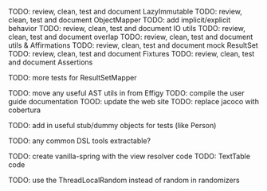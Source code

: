 
TODO: review, clean, test and document LazyImmutable
TODO: review, clean, test and document ObjectMapper
    TODO: add implicit/explicit behavior
TODO: review, clean, test and document IO utils
TODO: review, clean, test and document overlap
TODO: review, clean, test and document utils & Affirmations
TODO: review, clean, test and document mock ResultSet
TODO: review, clean, test and document Fixtures
TODO: review, clean, test and document Assertions

TODO: more tests for ResultSetMapper

TODO: move any useful AST utils in from Effigy
TODO: compile the user guide documentation
TOOD: update the web site
TODO: replace jacoco with cobertura

TODO: add in useful stub/dummy objects for tests (like Person)

TODO: any common DSL tools extractable?

TODO: create vanilla-spring with the view resolver code
TODO: TextTable code

TODO: use the ThreadLocalRandom instead of random in randomizers